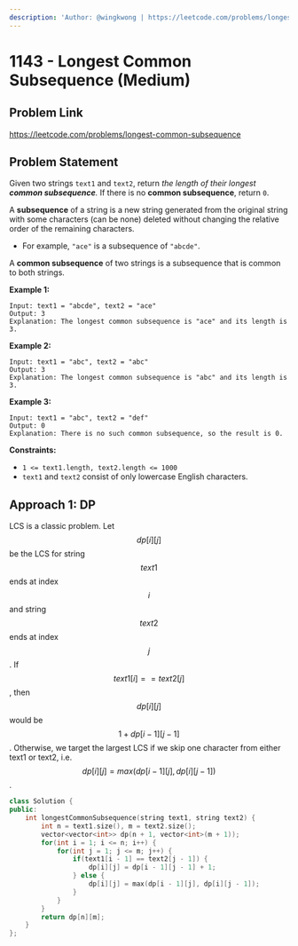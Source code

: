 ```yaml
---
description: 'Author: @wingkwong | https://leetcode.com/problems/longest-common-subsequence/'
---
```


# 1143 - Longest Common Subsequence (Medium)

## Problem Link

https://leetcode.com/problems/longest-common-subsequence

## Problem Statement

Given two strings `text1` and `text2`, return _the length of their longest **common subsequence**._ If there is no **common subsequence**, return `0`.

A **subsequence** of a string is a new string generated from the original string with some characters (can be none) deleted without changing the relative order of the remaining characters.

* For example, `"ace"` is a subsequence of `"abcde"`.

A **common subsequence** of two strings is a subsequence that is common to both strings.

**Example 1:**

```
Input: text1 = "abcde", text2 = "ace" 
Output: 3  
Explanation: The longest common subsequence is "ace" and its length is 3.
```

**Example 2:**

```
Input: text1 = "abc", text2 = "abc"
Output: 3
Explanation: The longest common subsequence is "abc" and its length is 3.
```

**Example 3:**

```
Input: text1 = "abc", text2 = "def"
Output: 0
Explanation: There is no such common subsequence, so the result is 0.
```

**Constraints:**

* `1 <= text1.length, text2.length <= 1000`
* `text1` and `text2` consist of only lowercase English characters.

## Approach 1: DP

LCS is a classic problem. Let $$dp[i][j]$$ be the LCS for string $$text1$$ends at index $$i$$ and string $$text2$$ends at index $$j$$. If $$text1[i] == text2[j]$$, then $$dp[i][j]$$ would be $$1  +dp[i - 1][j - 1]$$. Otherwise, we target the largest LCS if we skip one character from either text1 or text2, i.e. $$dp[i][j] = max(dp[i - 1][j], dp[i][j - 1])$$.

<SolutionAuthor name="@wingkwong"/>

```cpp
class Solution {
public:
    int longestCommonSubsequence(string text1, string text2) {
        int n = text1.size(), m = text2.size();
        vector<vector<int>> dp(n + 1, vector<int>(m + 1));
        for(int i = 1; i <= n; i++) {
            for(int j = 1; j <= m; j++) {
                if(text1[i - 1] == text2[j - 1]) {
                    dp[i][j] = dp[i - 1][j - 1] + 1;
                } else {
                    dp[i][j] = max(dp[i - 1][j], dp[i][j - 1]);
                }
            }
        }
        return dp[n][m];
    }
};
```
